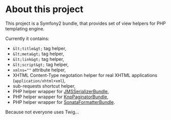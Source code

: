 <!---
# This file is part of the ChillDev ViewHelpers bundle.
#
# @author Rafał Wrzeszcz <rafal.wrzeszcz@wrzasq.pl>
# @copyright 2012 - 2013 © by Rafał Wrzeszcz - Wrzasq.pl.
# @version 0.1.3
# @since 0.0.1
# @package ChillDev\Bundle\ViewHelpersBundle
-->

# About this project

This project is a Symfony2 bundle, that provides set of view helpers for PHP templating engine.

Currently it contains:

-   `&lt;title&gt;` tag helper,
-   `&lt;meta&gt;` tag helper,
-   `&lt;link&gt;` tag helper,
-   `&lt;script&gt;` tag helper,
-   `xmlns=""` attribute helper,
-   XHTML Content-Type negotation helper for real XHTML applications (`application/xhtml+xml`),
-   sub-requests shortcut helper,
-   PHP helper wrapper for [JMSSerializerBundle](https://github.com/schmittjoh/JMSSerializerBundle),
-   PHP helper wrapper for [KnpPaginatorBundle](https://github.com/KnpLabs/KnpPaginatorBundle),
-   PHP helper wrapper for [SonataFormatterBundle](https://github.com/sonata-project/SonataFormatterBundle).

Because not everyone uses Twig…
